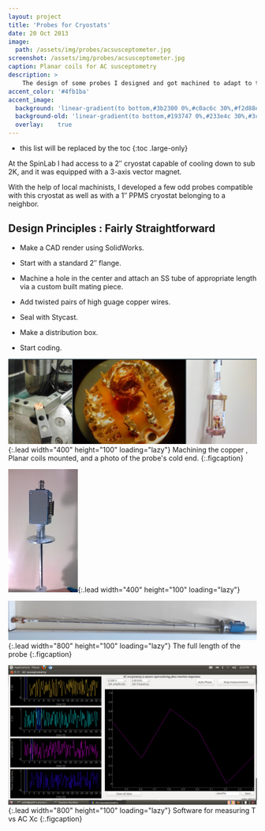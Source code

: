 ```yaml
---
layout: project
title: 'Probes for Cryostats'
date: 20 Oct 2013
image:  
  path: /assets/img/probes/acsusceptometer.jpg
screenshot: /assets/img/probes/acsusceptometer.jpg
caption: Planar coils for AC susceptometry
description: >
    The design of some probes I designed and got machined to adapt to the AMI cryostat as well as the QD-USA PPMS. Measurements ranged from PCAR to AC susceptometry using planar coils
accent_color: '#4fb1ba'
accent_image:
  background: 'linear-gradient(to bottom,#3b2300 0%,#c0ac6c 30%,#f2d88e 50%,#f4de8c 70%,#cdccc8 100%)'
  background-old: 'linear-gradient(to bottom,#193747 0%,#233e4c 30%,#3c929e 50%,#d5d5d4 70%,#cdccc8 100%)'
  overlay:    true
---
```


* this list will be replaced by the toc
{:toc .large-only}


At the SpinLab I had access to a 2″ cryostat capable of cooling down to sub 2K, and it was equipped with a 3-axis vector magnet.

With the help of local machinists, I developed a few odd probes compatible with this cryostat as well as with a 1″ PPMS cryostat belonging to a neighbor.

## Design Principles : Fairly Straightforward

* Make a CAD render using SolidWorks.

* Start with a standard 2″ flange.  

* Machine a hole in the center and attach an SS tube of appropriate length via a custom built mating piece. 

* Add twisted pairs of high guage copper wires. 

* Seal with Stycast.

* Make a distribution box. 

* Start coding.

![Full-width image](/assets/img/probes/collage.png){:.lead width="400" height="100" loading="lazy"}
Machining the copper , Planar coils mounted, and a photo of the probe's cold end.
{:.figcaption}


![Full-width image](/assets/img/probes/closedbox.jpg){:.lead width="400" height="100" loading="lazy"}


![Full-width image](/assets/img/probes/probe.jpg){:.lead width="800" height="100" loading="lazy"}
The full length of the probe
{:.figcaption}

![Full-width image](/assets/img/probes/sw.png){:.lead width="800" height="100" loading="lazy"}
Software for measuring T vs AC Xc
{:.figcaption}
